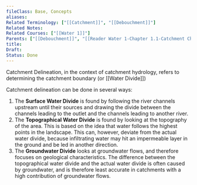 ```yaml
---
fileClass: Base, Concepts
aliases: 
Related Terminology: ["[[Catchment]]", "[[Debouchment]]"]
Related Notes: 
Related Courses: ["[[Water 1]]"]
Parents: ["[[Debouchment]]", "[[Reader Water 1-Chapter 1.1-Catchment Characteristics]]"]
title: 
Draft: 
Status: Done
---
```

Catchment Delineation, in the context of catchment hydrology, refers to determining the catchment boundary (or [[Water Divide]])

Catchment delineation can be done in several ways:

1. The **Surface Water Divide** is found by following the river channels upstream until their sources and drawing the divide between the channels leading to the outlet and the channels leading to another river. 
2. The **Topographical Water Divide** is found by looking at the topography of the area. This is based on the idea that water follows the highest points in the landscape. This can, however, deviate from the actual water divide, because infiltrating water may hit an impermeable layer in the ground and be led in another direction.
3. The **Groundwater Divide** looks at groundwater flows, and therefore focuses on geological characteristics. The difference between the topographical water divide and the actual water divide is often caused by groundwater, and is therefore least accurate in catchments with a high contribution of groundwater flows. 